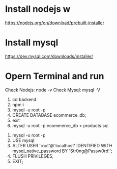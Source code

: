 <!-- for backend -->
# Install nodejs w
https://nodejs.org/en/download/prebuilt-installer
# Install mysql
https://dev.mysql.com/downloads/installer/
# Opern Terminal and run
Check Nodejs: node -v
Check Mysql: mysql -V

<!-- to run backend -->
1. cd backend
2. npm i 
3. mysql -u root -p
4. CREATE DATABASE ecommerce_db;
5. exit
6. mysql -u root -p ecommerce_db < products.sql

<!-- to solve authentication error -->
1. mysql -u root -p
2. USE mysql
3. ALTER USER 'root'@'localhost' IDENTIFIED WITH mysql_native_password BY 'Str0ng@Passw0rd!';
4. FLUSH PRIVILEGES;
5. EXIT;


